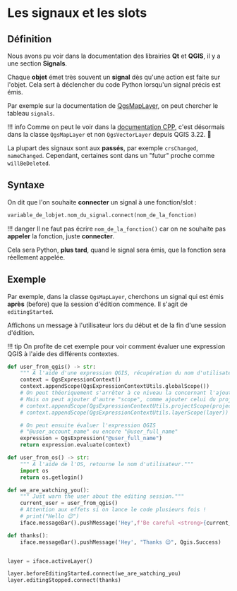 # Les signaux et les slots

## Définition

Nous avons pu voir dans la documentation des librairies **Qt** et **QGIS**, il y a une section **Signals**.

Chaque **objet** émet très souvent un **signal** dès qu'une action est faite sur l'objet. Cela sert à déclencher du code
Python lorsqu'un signal précis est émis.

Par exemple sur la documentation de [QgsMapLayer](https://qgis.org/pyqgis/3.34/core/QgsMapLayer.html), on peut chercher
le tableau `signals`.

!!! info
    Comme on peut le voir dans la [documentation CPP](https://api.qgis.org/api/classQgsMapLayer.html#a30359eca2431a62016cc30d390d811bb),
    c'est désormais dans la classe `QgsMapLayer` et non `QgsVectorLayer` depuis QGIS 3.22. 🧐

La plupart des signaux sont aux **passés**, par exemple `crsChanged`, `nameChanged`. Cependant, certaines sont dans un
"futur" proche comme `willBeDeleted`.

## Syntaxe

On dit que l'on souhaite **connecter** un signal à une fonction/slot :

```python
variable_de_lobjet.nom_du_signal.connect(nom_de_la_fonction)
```

!!! danger
    Il ne faut pas écrire `nom_de_la_fonction()` car on ne souhaite pas **appeler** la fonction, juste **connecter**.

Cela sera Python, **plus tard**, quand le signal sera émis, que la fonction sera réellement appelée.

## Exemple

Par exemple, dans la classe `QgsMapLayer`, cherchons un signal qui est émis **après** (before) que la session d'édition
commence. Il s'agit de `editingStarted`.

Affichons un message à l'utilisateur lors du début et de la fin d'une session d'édition.

!!! tip
    On profite de cet exemple pour voir comment évaluer une expression QGIS à l'aide des différents contextes.

```python
def user_from_qgis() -> str:
    """ À l'aide d'une expression QGIS, récupération du nom d'utilisateur."""
    context = QgsExpressionContext()
    context.appendScope(QgsExpressionContextUtils.globalScope())
    # On peut théoriquement s'arrêter à ce niveau la concernant l'ajout des "scopes" avec le GlobalScope
    # Mais on peut ajouter d'autre "scope", comme ajouter celui du projet :
    # context.appendScope(QgsExpressionContextUtils.projectScope(project))
    # context.appendScope(QgsExpressionContextUtils.layerScope(layer))

    # On peut ensuite évaluer l'expression QGIS
    # "@user_account_name" ou encore "@user_full_name"
    expression = QgsExpression("@user_full_name")
    return expression.evaluate(context)

def user_from_os() -> str:
    """ À l'aide de l'OS, retourne le nom d'utilisateur."""
    import os
    return os.getlogin()

def we_are_watching_you():
    """ Just warn the user about the editing session."""
    current_user = user_from_qgis()
    # Attention aux effets si on lance le code plusieurs fois !
    # print("Hello 😉")
    iface.messageBar().pushMessage('Hey',f'Be careful <strong>{current_user}</strong> while you are editing 🧐', Qgis.Warning)

def thanks():
    iface.messageBar().pushMessage('Hey', "Thanks 😉", Qgis.Success)


layer = iface.activeLayer()

layer.beforeEditingStarted.connect(we_are_watching_you)
layer.editingStopped.connect(thanks)
```
